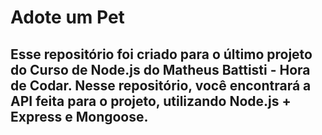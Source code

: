 # Adote um Pet

## Esse repositório foi criado para o último projeto do Curso de Node.js do Matheus Battisti - Hora de Codar. Nesse repositório, você encontrará a API feita para o projeto, utilizando Node.js + Express e Mongoose.
